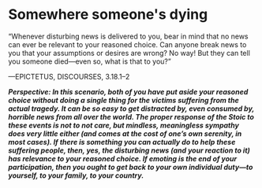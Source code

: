# Somewhere someone's dying

“Whenever disturbing news is delivered to you, bear in mind that no news can ever be relevant to your reasoned choice. Can anyone break news to you that your assumptions or desires are wrong? No way! But they can tell you someone died—even so, what is that to you?”

—EPICTETUS, DISCOURSES, 3.18.1–2

***Perspective: In this scenario, both of you have put aside your reasoned choice without doing a single thing for the victims suffering from the actual tragedy. It can be so easy to get distracted by, even consumed by, horrible news from all over the world. The proper response of the Stoic to these events is not to not care, but mindless, meaningless sympathy does very little either (and comes at the cost of one’s own serenity, in most cases). If there is something you can actually do to help these suffering people, then, yes, the disturbing news (and your reaction to it) has relevance to your reasoned choice. If emoting is the end of your participation, then you ought to get back to your own individual duty—to yourself, to your family, to your country.***
